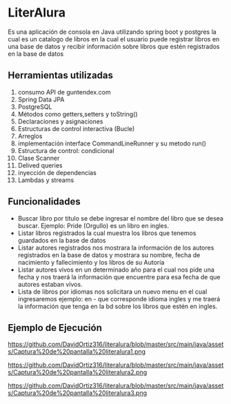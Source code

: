 # LiterAlura

Es una aplicación de consola en Java utilizando spring boot y postgres la cual es un catalogo de libros en la cual el usuario puede registrar libros en una base de datos y recibir información sobre libros que estén registrados en la base de datos

## Herramientas utilizadas

1. consumo API de guntendex.com
2. Spring Data JPA
3. PostgreSQL
4. Métodos como getters,setters y toString()
5. Declaraciones y asignaciones
6. Estructuras de control interactiva (Bucle)
7. Arreglos
8. implementación interface CommandLineRunner y su metodo run()
9. Estructura de control: condicional
10. Clase Scanner 
11. Delived queries
12. inyección de dependencias 
13. Lambdas y streams

## Funcionalidades

- Buscar libro por titulo se debe ingresar el nombre del libro que se desea buscar. Ejemplo: Pride (Orgullo) es un libro en ingles.
- Listar libros registrados la cual muestra los libros que tenemos guardados en la base de datos
- Listar autores registrados nos mostrara la información de los autores registrados en la base de datos y mostrara su nombre, fecha de nacimiento y fallecimiento y los libros de su Autoría 
- Listar autores vivos en un determinado año para el cual nos pide una fecha y nos traerá la información que encuentre para esa fecha de que autores estaban vivos. 
- Lista de libros por idiomas nos solicitara un nuevo menu en el cual ingresaremos ejemplo: en - que corresponde idioma ingles y me traerá la información que tenga en la bd sobre los libros que estén en ingles.

 ## Ejemplo de Ejecución
 https://github.com/DavidOrtiz316/literalura/blob/master/src/main/java/assets/Captura%20de%20pantalla%20literalura1.png
 
https://github.com/DavidOrtiz316/literalura/blob/master/src/main/java/assets/Captura%20de%20pantalla%20literalura2.png

 https://github.com/DavidOrtiz316/literalura/blob/master/src/main/java/assets/Captura%20de%20pantalla%20literalura3.png
